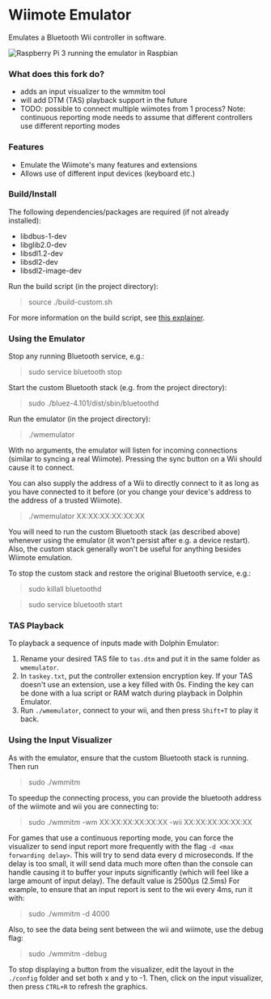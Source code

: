 # Wiimote Emulator

Emulates a Bluetooth Wii controller in software.

![Raspberry Pi 3 running the emulator in Raspbian](rpi_ss.png)

### What does this fork do?
  - adds an input visualizer to the wmmitm tool
  - will add DTM (TAS) playback support in the future
  - TODO: possible to connect multiple wiimotes from 1 process? Note: continuous reporting mode needs to assume that different controllers use different reporting modes

### Features

  - Emulate the Wiimote's many features and extensions
  - Allows use of different input devices (keyboard etc.)

### Build/Install

The following dependencies/packages are required (if not already installed):

  - libdbus-1-dev
  - libglib2.0-dev
  - libsdl1.2-dev
  - libsdl2-dev
  - libsdl2-image-dev

Run the build script (in the project directory):

  > source ./build-custom.sh

For more information on the build script, see [this explainer](https://github.com/rnconrad/WiimoteEmulator/blob/master/CustomBuild.md).

### Using the Emulator

Stop any running Bluetooth service, e.g.:

  > sudo service bluetooth stop

Start the custom Bluetooth stack (e.g. from the project directory):

  > sudo ./bluez-4.101/dist/sbin/bluetoothd

Run the emulator (in the project directory):

  > ./wmemulator

With no arguments, the emulator will listen for incoming connections (similar to
syncing a real Wiimote). Pressing the sync button on a Wii should cause it to
connect.

You can also supply the address of a Wii to directly connect to it as long as
you have connected to it before (or you change your device's address to the
address of a trusted Wiimote).

  > ./wmemulator XX:XX:XX:XX:XX:XX

You will need to run the custom Bluetooth stack (as described above) whenever
using the emulator (it won't persist after e.g. a device restart). Also, the
custom stack generally won't be useful for anything besides Wiimote emulation.

To stop the custom stack and restore the original Bluetooth service, e.g.:

  > sudo killall bluetoothd

  > sudo service bluetooth start

### TAS Playback
To playback a sequence of inputs made with Dolphin Emulator:
1. Rename your desired TAS file to `tas.dtm` and put it in the same folder as `wmemulator`.
2. In `taskey.txt`, put the controller extension encryption key. If your TAS doesn't use an extension, use a key filled with 0s. Finding the key can be done with a lua script or RAM watch during playback in Dolphin Emulator.
3. Run `./wmemulator`, connect to your wii, and then press `Shift+T` to play it back.

### Using the Input Visualizer
As with the emulator, ensure that the custom Bluetooth stack is running. Then run

 > sudo ./wmmitm

To speedup the connecting process, you can provide the bluetooth address of the wiimote and wii you are connecting to:

 > sudo ./wmmitm -wm XX:XX:XX:XX:XX:XX -wii XX:XX:XX:XX:XX:XX

For games that use a continuous reporting mode, you can force the visualizer to send input report more frequently with the flag `-d <max forwarding delay>`. This will try to send data every d microseconds. If the delay is too small, it will send data much more often than the console can handle causing it to buffer your inputs significantly (which will feel like a large amount of input delay). The default value is 2500μs (2.5ms)
For example, to ensure that an input report is sent to the wii every 4ms, run it with:

 > sudo ./wmmitm -d 4000

Also, to see the data being sent between the wii and wiimote, use the debug flag:

 > sudo ./wmmitm -debug

To stop displaying a button from the visualizer, edit the layout in the `./config` folder and set both x and y to -1.
Then, click on the input visualizer, then press `CTRL+R` to refresh the graphics.
